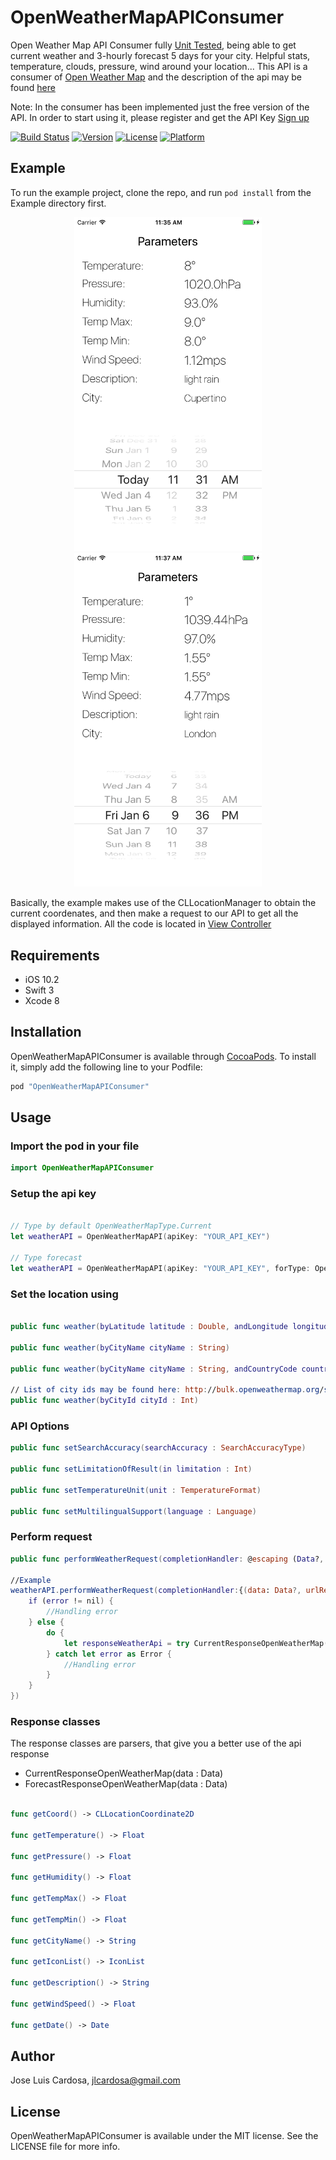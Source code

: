 # OpenWeatherMapAPIConsumer

Open Weather Map API Consumer fully <a href="https://github.com/jolucama/OpenWeatherMapAPIConsumer/tree/master/Example/Tests">Unit Tested</a>, being able to get current weather and 3-hourly forecast 5 days for your city. Helpful stats, temperature, clouds, pressure, wind around your location... This API is a consumer of <a href="https://openweathermap.org/">Open Weather Map</a> and the description of the api may be found <a href="https://openweathermap.org/api">here</a>

Note: In the consumer has been implemented just the free version of the API. In order to start using it, please register and get the API Key <a href="https://openweathermap.org/price">Sign up</a>

[![Build Status](https://travis-ci.org/jolucama/OpenWeatherMapAPIConsumer.svg?branch=master)](https://travis-ci.org/jolucama/OpenWeatherMapAPIConsumer)
[![Version](https://img.shields.io/cocoapods/v/OpenWeatherMapAPIConsumer.svg?style=flat)](http://cocoapods.org/pods/OpenWeatherMapAPIConsumer)
[![License](https://img.shields.io/cocoapods/l/OpenWeatherMapAPIConsumer.svg?style=flat)](http://cocoapods.org/pods/OpenWeatherMapAPIConsumer)
[![Platform](https://img.shields.io/cocoapods/p/OpenWeatherMapAPIConsumer.svg?style=flat)](http://cocoapods.org/pods/OpenWeatherMapAPIConsumer)

## Example

To run the example project, clone the repo, and run `pod install` from the Example directory first.

<p align="center">
    <img src="https://github.com/jolucama/OpenWeatherMapAPIConsumer/blob/master/Example/OpenWeatherMapAPIConsumer/CurrentWeatherViewController.png" width="300"/>
    <img src="https://github.com/jolucama/OpenWeatherMapAPIConsumer/blob/master/Example/OpenWeatherMapAPIConsumer/ForecastWeatherViewController.png" width="300"/>
</p>

Basically, the example makes use of the CLLocationManager to obtain the current coordenates, and then make a request to our API to get all the displayed information. All the code is located in <a href="https://github.com/jolucama/OpenWeatherMapAPIConsumer/blob/master/Example/OpenWeatherMapAPIConsumer/ViewController.swift">View Controller</a>

## Requirements

- iOS 10.2
- Swift 3
- Xcode 8

## Installation

OpenWeatherMapAPIConsumer is available through [CocoaPods](http://cocoapods.org). To install
it, simply add the following line to your Podfile:

```ruby
pod "OpenWeatherMapAPIConsumer"
```
## Usage

### Import the pod in your file

```swift
import OpenWeatherMapAPIConsumer
```

### Setup the api key

```swift

// Type by default OpenWeatherMapType.Current
let weatherAPI = OpenWeatherMapAPI(apiKey: "YOUR_API_KEY")

// Type forecast
let weatherAPI = OpenWeatherMapAPI(apiKey: "YOUR_API_KEY", forType: OpenWeatherMapType.Forecast)

```


### Set the location using 

```swift

public func weather(byLatitude latitude : Double, andLongitude longitude : Double)

public func weather(byCityName cityName : String)

public func weather(byCityName cityName : String, andCountryCode countryCode: String)

// List of city ids may be found here: http://bulk.openweathermap.org/sample/
public func weather(byCityId cityId : Int)

```

### API Options

```swift
public func setSearchAccuracy(searchAccuracy : SearchAccuracyType)

public func setLimitationOfResult(in limitation : Int)

public func setTemperatureUnit(unit : TemperatureFormat)

public func setMultilingualSupport(language : Language)
```

### Perform request

```swift
public func performWeatherRequest(completionHandler: @escaping (Data?, URLResponse?, Error?) -> Swift.Void)

//Example
weatherAPI.performWeatherRequest(completionHandler:{(data: Data?, urlResponse: URLResponse?, error: Error?) in
    if (error != nil) {
        //Handling error
    } else {
        do {
            let responseWeatherApi = try CurrentResponseOpenWeatherMap(data: data!)
        } catch let error as Error {
            //Handling error
        }
    }
})

```

### Response classes

The response classes are parsers, that give you a better use of the api response

- CurrentResponseOpenWeatherMap(data : Data)
- ForecastResponseOpenWeatherMap(data : Data)

```swift

func getCoord() -> CLLocationCoordinate2D

func getTemperature() -> Float

func getPressure() -> Float

func getHumidity() -> Float

func getTempMax() -> Float

func getTempMin() -> Float

func getCityName() -> String

func getIconList() -> IconList

func getDescription() -> String

func getWindSpeed() -> Float

func getDate() -> Date

```

## Author

Jose Luis Cardosa, jlcardosa@gmail.com

## License

OpenWeatherMapAPIConsumer is available under the MIT license. See the LICENSE file for more info.
